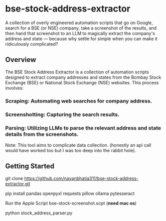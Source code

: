 # bse-stock-address-extractor
 A collection of overly engineered automation scripts that go on Google, search for a BSE (or NSE) company, take a screenshot of the results, and then hand that screenshot to an LLM to magically extract the company's address and state — because why settle for simple when you can make it ridiculously complicated?

## Overview
The BSE Stock Address Extractor is a collection of automation scripts designed to extract company addresses and states from the Bombay Stock Exchange (BSE) or National Stock Exchange (NSE) websites. This process involves:

### Scraping: Automating web searches for company address.
### Screenshotting: Capturing the search results.
### Parsing: Utilizing LLMs to parse the relevant address and state details from the screenshots.

Note: This tool aims to complicate data collection. (honestly an api call would have worked too but I was too deep into the rabbit hole).

## Getting Started

git clone https://github.com/nayanbhatia311/bse-stock-address-extractor.git 

pip install pandas openpyxl requests pillow ollama pytesseract 

Run the Apple Script bse-stock-screenshot.scpt (**need mac os**) 

python stock_address_parser.py 
